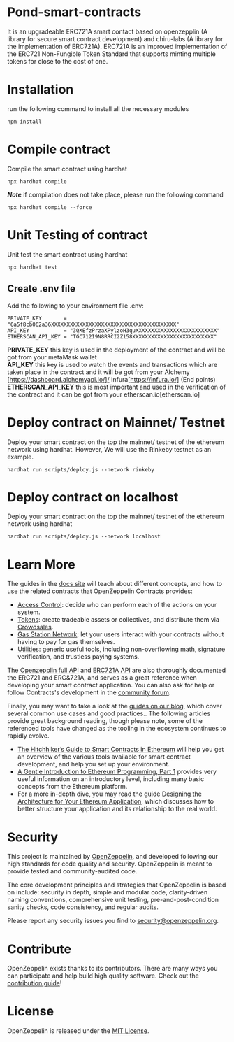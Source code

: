 # Pond-smart-contracts
It is an upgradeable ERC721A smart contact based on openzepplin (A library for secure smart contract development) and chiru-labs (A library for the implementation of ERC721A). ERC721A is an improved implementation of the ERC721 Non-Fungible Token Standard that supports minting multiple tokens for close to the cost of one.


# Installation
run the following command to install all the necessary modules
```console
npm install 
```

# Compile contract
Compile the smart contract using hardhat
```console
npx hardhat compile
```

**_Note_** if compilation does not take place, please run the following command
```console
npx hardhat compile --force
```

# Unit Testing of contract
Unit test the smart contract using hardhat
```console
npx hardhat test
```

## Create .env file
Add the following to your environment file .env:

```console
PRIVATE_KEY       = "6a5f8cb062a36XXXXXXXXXXXXXXXXXXXXXXXXXXXXXXXXXXXXXXXX"
API_KEY           = "3QXEfzPrzaXPylzoH3quXXXXXXXXXXXXXXXXXXXXXXXXXX"
ETHERSCAN_API_KEY = "TGC712I9N8RRCI2Z158XXXXXXXXXXXXXXXXXXXXXXXXXX"
```

**PRIVATE_KEY** this key is used in the deployment of the contract and will be got from your metaMask wallet\
**API_KEY** this key is used to watch the events and transactions which are taken place in the contract and it will be got from your Alchemy [https://dashboard.alchemyapi.io/]/ Infura[https://infura.io/] (End points)\
**ETHERSCAN_API_KEY** this is most important and used in the verification of the contract and it can be got from your etherscan.io[etherscan.io]

# Deploy contract on Mainnet/ Testnet
Deploy your smart contract on the top the mainnet/ testnet of the ethereum network using hardhat. However, We will use the Rinkeby testnet as an example.
```console
hardhat run scripts/deploy.js --network rinkeby
```

# Deploy contract on localhost
Deploy your smart contract on the top the mainnet/ testnet of the ethereum network using hardhat
```console
hardhat run scripts/deploy.js --network localhost
```


# Learn More

The guides in the [docs site](https://docs.openzeppelin.com/contracts) will teach about different concepts, and how to use the related contracts that OpenZeppelin Contracts provides:

* [Access Control](https://docs.openzeppelin.com/contracts/access-control): decide who can perform each of the actions on your system.
* [Tokens](https://docs.openzeppelin.com/contracts/tokens): create tradeable assets or collectives, and distribute them via [Crowdsales](https://docs.openzeppelin.com/contracts/crowdsales).
* [Gas Station Network](https://docs.openzeppelin.com/contracts/gsn): let your users interact with your contracts without having to pay for gas themselves.
* [Utilities](https://docs.openzeppelin.com/contracts/utilities): generic useful tools, including non-overflowing math, signature verification, and trustless paying systems.

The [Openzepplin full API](https://docs.openzeppelin.com/contracts/api/token/ERC721) and  [ERC721A API](https://chiru-labs.github.io/ERC721A//#/upgradeable) are also thoroughly documented the ERC721 and ERC&721A, and serves as a great reference when developing your smart contract application. You can also ask for help or follow Contracts's development in the [community forum](https://forum.openzeppelin.com).

Finally, you may want to take a look at the [guides on our blog](https://blog.openzeppelin.com/guides), which cover several common use cases and good practices.. The following articles provide great background reading, though please note, some of the referenced tools have changed as the tooling in the ecosystem continues to rapidly evolve.

* [The Hitchhiker’s Guide to Smart Contracts in Ethereum](https://blog.openzeppelin.com/the-hitchhikers-guide-to-smart-contracts-in-ethereum-848f08001f05) will help you get an overview of the various tools available for smart contract development, and help you set up your environment.
* [A Gentle Introduction to Ethereum Programming, Part 1](https://blog.openzeppelin.com/a-gentle-introduction-to-ethereum-programming-part-1-783cc7796094) provides very useful information on an introductory level, including many basic concepts from the Ethereum platform.
* For a more in-depth dive, you may read the guide [Designing the Architecture for Your Ethereum Application](https://blog.openzeppelin.com/designing-the-architecture-for-your-ethereum-application-9cec086f8317), which discusses how to better structure your application and its relationship to the real world.



# Security

This project is maintained by [OpenZeppelin](https://openzeppelin.com), and developed following our high standards for code quality and security. OpenZeppelin is meant to provide tested and community-audited code.

The core development principles and strategies that OpenZeppelin is based on include: security in depth, simple and modular code, clarity-driven naming conventions, comprehensive unit testing, pre-and-post-condition sanity checks, code consistency, and regular audits.


Please report any security issues you find to security@openzeppelin.org.

# Contribute

OpenZeppelin exists thanks to its contributors. There are many ways you can participate and help build high quality software. Check out the [contribution guide](CONTRIBUTING.md)!

# License

OpenZeppelin is released under the [MIT License](LICENSE).
